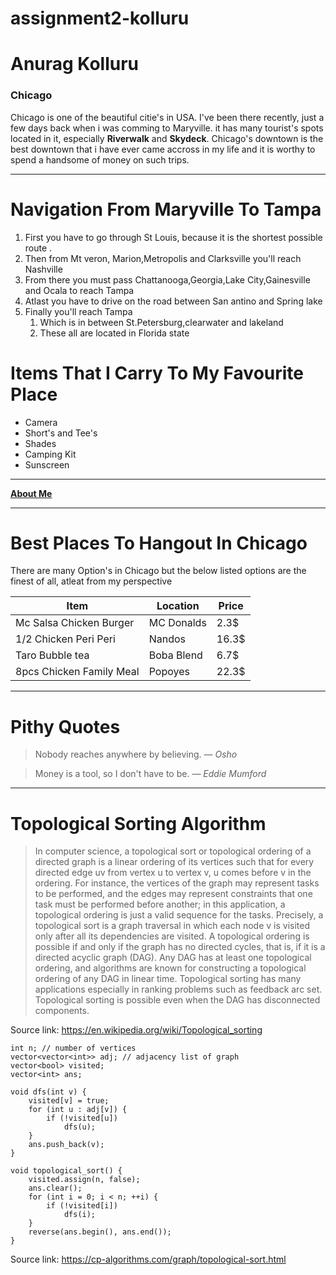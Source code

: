 # assignment2-kolluru

# Anurag Kolluru

### Chicago

Chicago is one of the beautiful citie's in USA. I've been there recently, just a few days back when i was comming to Maryville. it has many tourist's spots located in it, especially **Riverwalk** and **Skydeck**. Chicago's downtown is the best downtown that i have ever came accross in my life and it is worthy to spend a handsome of money on such trips.

***

# Navigation From Maryville To Tampa

1. First you have to go through St Louis, because it is the shortest possible route .
2. Then from Mt veron, Marion,Metropolis and Clarksville you'll reach Nashville
3. From there you must pass Chattanooga,Georgia,Lake City,Gainesville and Ocala to reach Tampa
4. Atlast you have to drive on the road between San antino and Spring lake
5. Finally you'll reach Tampa 
    1. Which is in between St.Petersburg,clearwater and lakeland
    2. These all are located in Florida state

# Items That I Carry To My Favourite Place

* Camera
* Short's and Tee's
* Shades
* Camping Kit
* Sunscreen

---

**[About Me](AboutMe.md)**

---

# Best Places To Hangout In Chicago

There are many Option's in Chicago but the below listed options are the finest of all, atleat from my perspective

| Item  | Location  | Price  |      
|---|---|---|
| Mc Salsa Chicken Burger  | MC Donalds  | 2.3$  |      
| 1/2 Chicken Peri Peri  | Nandos  | 16.3$  |      
| Taro Bubble tea  | Boba Blend  | 6.7$  |      
| 8pcs Chicken Family Meal  | Popoyes  | 22.3$  |

***

# Pithy Quotes

>Nobody reaches anywhere by believing.
― *Osho*

>Money is a tool, so I don't have to be.
― *Eddie Mumford*

---

# Topological Sorting Algorithm

>In computer science, a topological sort or topological ordering of a directed graph is a linear ordering of its vertices such that for every directed edge uv from vertex u to vertex v, u comes before v in the ordering. For instance, the vertices of the graph may represent tasks to be performed, and the edges may represent constraints that one task must be performed before another; in this application, a topological ordering is just a valid sequence for the tasks. Precisely, a topological sort is a graph traversal in which each node v is visited only after all its dependencies are visited. A topological ordering is possible if and only if the graph has no directed cycles, that is, if it is a directed acyclic graph (DAG). Any DAG has at least one topological ordering, and algorithms are known for constructing a topological ordering of any DAG in linear time. Topological sorting has many applications especially in ranking problems such as feedback arc set. Topological sorting is possible even when the DAG has disconnected components.

Source link: <https://en.wikipedia.org/wiki/Topological_sorting>


```
int n; // number of vertices
vector<vector<int>> adj; // adjacency list of graph
vector<bool> visited;
vector<int> ans;

void dfs(int v) {
    visited[v] = true;
    for (int u : adj[v]) {
        if (!visited[u])
            dfs(u);
    }
    ans.push_back(v);
}

void topological_sort() {
    visited.assign(n, false);
    ans.clear();
    for (int i = 0; i < n; ++i) {
        if (!visited[i])
            dfs(i);
    }
    reverse(ans.begin(), ans.end());
}

```

Source link: <https://cp-algorithms.com/graph/topological-sort.html>

